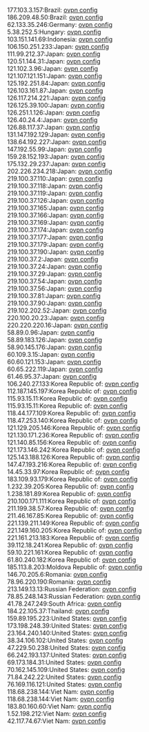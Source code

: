 177.103.3.157:Brazil: [ovpn config](vpn/177_103_3_157.ovpn)  
186.209.48.50:Brazil: [ovpn config](vpn/186_209_48_50.ovpn)  
62.133.35.246:Germany: [ovpn config](vpn/62_133_35_246.ovpn)  
5.38.252.5:Hungary: [ovpn config](vpn/5_38_252_5.ovpn)  
103.151.141.69:Indonesia: [ovpn config](vpn/103_151_141_69.ovpn)  
106.150.251.233:Japan: [ovpn config](vpn/106_150_251_233.ovpn)  
111.99.212.37:Japan: [ovpn config](vpn/111_99_212_37.ovpn)  
120.51.144.31:Japan: [ovpn config](vpn/120_51_144_31.ovpn)  
121.102.3.96:Japan: [ovpn config](vpn/121_102_3_96.ovpn)  
121.107.121.151:Japan: [ovpn config](vpn/121_107_121_151.ovpn)  
125.192.251.84:Japan: [ovpn config](vpn/125_192_251_84.ovpn)  
126.103.161.87:Japan: [ovpn config](vpn/126_103_161_87.ovpn)  
126.117.214.221:Japan: [ovpn config](vpn/126_117_214_221.ovpn)  
126.125.39.100:Japan: [ovpn config](vpn/126_125_39_100.ovpn)  
126.251.1.126:Japan: [ovpn config](vpn/126_251_1_126.ovpn)  
126.40.24.4:Japan: [ovpn config](vpn/126_40_24_4.ovpn)  
126.88.117.37:Japan: [ovpn config](vpn/126_88_117_37.ovpn)  
131.147.192.129:Japan: [ovpn config](vpn/131_147_192_129.ovpn)  
138.64.192.227:Japan: [ovpn config](vpn/138_64_192_227.ovpn)  
147.192.55.99:Japan: [ovpn config](vpn/147_192_55_99.ovpn)  
159.28.152.193:Japan: [ovpn config](vpn/159_28_152_193.ovpn)  
175.132.29.237:Japan: [ovpn config](vpn/175_132_29_237.ovpn)  
202.226.234.218:Japan: [ovpn config](vpn/202_226_234_218.ovpn)  
219.100.37.110:Japan: [ovpn config](vpn/219_100_37_110.ovpn)  
219.100.37.118:Japan: [ovpn config](vpn/219_100_37_118.ovpn)  
219.100.37.119:Japan: [ovpn config](vpn/219_100_37_119.ovpn)  
219.100.37.126:Japan: [ovpn config](vpn/219_100_37_126.ovpn)  
219.100.37.165:Japan: [ovpn config](vpn/219_100_37_165.ovpn)  
219.100.37.166:Japan: [ovpn config](vpn/219_100_37_166.ovpn)  
219.100.37.169:Japan: [ovpn config](vpn/219_100_37_169.ovpn)  
219.100.37.174:Japan: [ovpn config](vpn/219_100_37_174.ovpn)  
219.100.37.177:Japan: [ovpn config](vpn/219_100_37_177.ovpn)  
219.100.37.179:Japan: [ovpn config](vpn/219_100_37_179.ovpn)  
219.100.37.190:Japan: [ovpn config](vpn/219_100_37_190.ovpn)  
219.100.37.2:Japan: [ovpn config](vpn/219_100_37_2.ovpn)  
219.100.37.24:Japan: [ovpn config](vpn/219_100_37_24.ovpn)  
219.100.37.29:Japan: [ovpn config](vpn/219_100_37_29.ovpn)  
219.100.37.54:Japan: [ovpn config](vpn/219_100_37_54.ovpn)  
219.100.37.56:Japan: [ovpn config](vpn/219_100_37_56.ovpn)  
219.100.37.81:Japan: [ovpn config](vpn/219_100_37_81.ovpn)  
219.100.37.90:Japan: [ovpn config](vpn/219_100_37_90.ovpn)  
219.102.202.52:Japan: [ovpn config](vpn/219_102_202_52.ovpn)  
220.100.20.23:Japan: [ovpn config](vpn/220_100_20_23.ovpn)  
220.220.220.16:Japan: [ovpn config](vpn/220_220_220_16.ovpn)  
58.89.0.96:Japan: [ovpn config](vpn/58_89_0_96.ovpn)  
58.89.183.126:Japan: [ovpn config](vpn/58_89_183_126.ovpn)  
58.90.145.176:Japan: [ovpn config](vpn/58_90_145_176.ovpn)  
60.109.3.15:Japan: [ovpn config](vpn/60_109_3_15.ovpn)  
60.60.121.153:Japan: [ovpn config](vpn/60_60_121_153.ovpn)  
60.65.222.119:Japan: [ovpn config](vpn/60_65_222_119.ovpn)  
61.46.95.37:Japan: [ovpn config](vpn/61_46_95_37.ovpn)  
106.240.27.133:Korea Republic of: [ovpn config](vpn/106_240_27_133.ovpn)  
112.187.145.197:Korea Republic of: [ovpn config](vpn/112_187_145_197.ovpn)  
115.93.15.11:Korea Republic of: [ovpn config](vpn/115_93_15_11.ovpn)  
115.93.15.11:Korea Republic of: [ovpn config](vpn/115_93_15_11.ovpn)  
118.44.177.109:Korea Republic of: [ovpn config](vpn/118_44_177_109.ovpn)  
118.47.253.140:Korea Republic of: [ovpn config](vpn/118_47_253_140.ovpn)  
121.129.205.146:Korea Republic of: [ovpn config](vpn/121_129_205_146.ovpn)  
121.130.171.236:Korea Republic of: [ovpn config](vpn/121_130_171_236.ovpn)  
121.140.85.156:Korea Republic of: [ovpn config](vpn/121_140_85_156.ovpn)  
121.173.146.242:Korea Republic of: [ovpn config](vpn/121_173_146_242.ovpn)  
125.143.188.126:Korea Republic of: [ovpn config](vpn/125_143_188_126.ovpn)  
147.47.193.216:Korea Republic of: [ovpn config](vpn/147_47_193_216.ovpn)  
14.45.33.97:Korea Republic of: [ovpn config](vpn/14_45_33_97.ovpn)  
183.109.93.179:Korea Republic of: [ovpn config](vpn/183_109_93_179.ovpn)  
1.232.39.205:Korea Republic of: [ovpn config](vpn/1_232_39_205.ovpn)  
1.238.181.89:Korea Republic of: [ovpn config](vpn/1_238_181_89.ovpn)  
210.100.171.111:Korea Republic of: [ovpn config](vpn/210_100_171_111.ovpn)  
211.199.38.57:Korea Republic of: [ovpn config](vpn/211_199_38_57.ovpn)  
211.46.167.85:Korea Republic of: [ovpn config](vpn/211_46_167_85.ovpn)  
221.139.211.149:Korea Republic of: [ovpn config](vpn/221_139_211_149.ovpn)  
221.149.160.205:Korea Republic of: [ovpn config](vpn/221_149_160_205.ovpn)  
221.161.213.183:Korea Republic of: [ovpn config](vpn/221_161_213_183.ovpn)  
39.112.18.241:Korea Republic of: [ovpn config](vpn/39_112_18_241.ovpn)  
59.10.221.161:Korea Republic of: [ovpn config](vpn/59_10_221_161.ovpn)  
61.80.240.182:Korea Republic of: [ovpn config](vpn/61_80_240_182.ovpn)  
185.113.8.203:Moldova Republic of: [ovpn config](vpn/185_113_8_203.ovpn)  
146.70.205.6:Romania: [ovpn config](vpn/146_70_205_6.ovpn)  
78.96.220.190:Romania: [ovpn config](vpn/78_96_220_190.ovpn)  
213.149.13.13:Russian Federation: [ovpn config](vpn/213_149_13_13.ovpn)  
78.85.248.143:Russian Federation: [ovpn config](vpn/78_85_248_143.ovpn)  
41.78.247.249:South Africa: [ovpn config](vpn/41_78_247_249.ovpn)  
184.22.105.37:Thailand: [ovpn config](vpn/184_22_105_37.ovpn)  
159.89.195.223:United States: [ovpn config](vpn/159_89_195_223.ovpn)  
173.198.248.39:United States: [ovpn config](vpn/173_198_248_39.ovpn)  
23.164.240.140:United States: [ovpn config](vpn/23_164_240_140.ovpn)  
38.34.106.102:United States: [ovpn config](vpn/38_34_106_102.ovpn)  
47.229.50.238:United States: [ovpn config](vpn/47_229_50_238.ovpn)  
66.242.193.137:United States: [ovpn config](vpn/66_242_193_137.ovpn)  
69.173.184.31:United States: [ovpn config](vpn/69_173_184_31.ovpn)  
70.162.145.109:United States: [ovpn config](vpn/70_162_145_109.ovpn)  
71.84.242.22:United States: [ovpn config](vpn/71_84_242_22.ovpn)  
76.169.116.121:United States: [ovpn config](vpn/76_169_116_121.ovpn)  
118.68.238.144:Viet Nam: [ovpn config](vpn/118_68_238_144.ovpn)  
118.68.238.144:Viet Nam: [ovpn config](vpn/118_68_238_144.ovpn)  
183.80.160.60:Viet Nam: [ovpn config](vpn/183_80_160_60.ovpn)  
1.52.198.212:Viet Nam: [ovpn config](vpn/1_52_198_212.ovpn)  
42.117.74.67:Viet Nam: [ovpn config](vpn/42_117_74_67.ovpn)  
